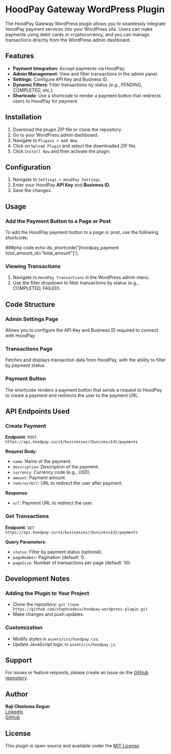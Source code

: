 # HoodPay Gateway WordPress Plugin

The HoodPay Gateway WordPress plugin allows you to seamlessly integrate HoodPay payment services into your WordPress site. Users can make payments using debit cards or cryptocurrency, and you can manage transactions directly from the WordPress admin dashboard.

## Features

- **Payment Integration**: Accept payments via HoodPay.
- **Admin Management**: View and filter transactions in the admin panel.
- **Settings**: Configure API Key and Business ID.
- **Dynamic Filters**: Filter transactions by status (e.g., PENDING, COMPLETED, etc.).
- **Shortcode**: Use a shortcode to render a payment button that redirects users to HoodPay for payment.

## Installation

1. Download the plugin ZIP file or clone the repository.
2. Go to your WordPress admin dashboard.
3. Navigate to `Plugins > Add New`.
4. Click on `Upload Plugin` and select the downloaded ZIP file.
5. Click `Install Now` and then activate the plugin.

## Configuration

1. Navigate to `Settings > HoodPay Settings`.
2. Enter your HoodPay **API Key** and **Business ID**.
3. Save the changes.

## Usage

### Add the Payment Button to a Page or Post

To add the HoodPay payment button to a page or post, use the following shortcode:

###php code
echo do_shortcode('[hoodpay_payment total_amount_id="total_amount"]');


### Viewing Transactions

1. Navigate to `HoodPay Transactions` in the WordPress admin menu.
2. Use the filter dropdown to filter transactions by status (e.g., COMPLETED, FAILED).

## Code Structure

### Admin Settings Page
Allows you to configure the API Key and Business ID required to connect with HoodPay.

### Transactions Page
Fetches and displays transaction data from HoodPay, with the ability to filter by payment status.

### Payment Button
The shortcode renders a payment button that sends a request to HoodPay to create a payment and redirects the user to the payment URL.

## API Endpoints Used

### Create Payment
**Endpoint**: `POST https://api.hoodpay.io/v1/businesses/{businessId}/payments`

**Request Body**:
- `name`: Name of the payment.
- `description`: Description of the payment.
- `currency`: Currency code (e.g., USD).
- `amount`: Payment amount.
- `redirectUrl`: URL to redirect the user after payment.

**Response**:
- `url`: Payment URL to redirect the user.

### Get Transactions
**Endpoint**: `GET https://api.hoodpay.io/v1/businesses/{businessId}/payments`

**Query Parameters**:
- `status`: Filter by payment status (optional).
- `pageNumber`: Pagination (default: 1).
- `pageSize`: Number of transactions per page (default: 10).

## Development Notes

### Adding the Plugin to Your Project
- Clone the repository: `git clone https://github.com/stephcodess/hoodpay-wordpress-plugin.git`
- Make changes and push updates.

### Customization
- Modify styles in `assets/css/hoodpay.css`.
- Update JavaScript logic in `assets/js/hoodpay.js`.

## Support
For issues or feature requests, please create an issue on the [GitHub repository](https://github.com/stephcodess/hoodpay-wordpress-plugin).

## Author
**Raji Olaoluwa Segun**  
[LinkedIn](https://www.linkedin.com/in/olaoluwa-raji-14a5681b8/)  
[GitHub](https://github.com/stephcodess)

## License
This plugin is open-source and available under the [MIT License](https://opensource.org/licenses/MIT).

